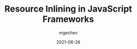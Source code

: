 ---
author: mgechev
date: 2021-06-28
permalink: false
publisher: chromiumdev
tags:
  - javascript
  - frameworks
  - performance
  - web-vitals
target_url: https://web.dev/aurora-resource-inlining/
title: Resource Inlining in JavaScript Frameworks
---